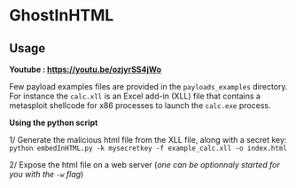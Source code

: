 # GhostInHTML

Usage
----------------------

**Youtube : https://youtu.be/ozjyrSS4jWo**

Few payload examples files are provided in the `payloads_examples` directory. For instance the `calc.xll` is an Excel add-in (XLL) file that contains a metasploit shellcode for x86 processes to launch the `calc.exe` process.

**Using the python script**

1/ Generate the malicious html file from the XLL file, along with a secret key:
`python embedInHTML.py -k mysecretkey -f example_calc.xll -o index.html`

2/ Expose the html file on a web server (*one can be optionnaly started for you with the `-w` flag*)
